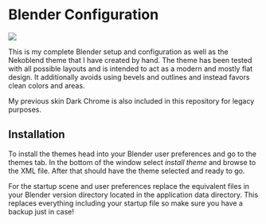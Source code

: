 
# Blender Configuration #

![](https://github.com/catlinman/neko-config/blob/master/blender/preview.png)

This is my complete Blender setup and configuration as well as the Nekoblend
theme that I have created by hand. The theme has been tested with all possible
layouts and is intended to act as a modern and mostly flat design. It additionally
avoids using bevels and outlines and instead favors clean colors and areas.

My previous skin Dark Chrome is also included in this repository for legacy
purposes.

## Installation ##

To install the themes head into your Blender user preferences and go to the
themes tab. In the bottom of the window select *install theme* and browse to
the XML file. After that should have the theme selected and ready to go.

For the startup scene and user preferences replace the equivalent files in your
Blender version directory located in the application data directory. This replaces everything including your startup file so make sure you have a backup just in case!
